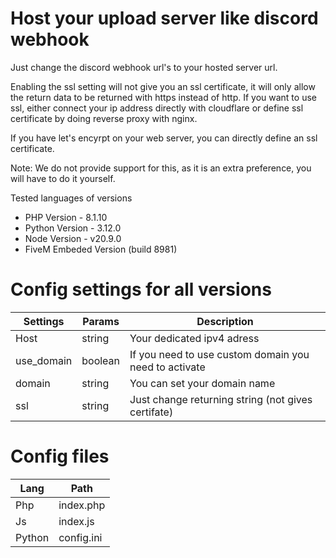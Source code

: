 # Host your upload server like discord webhook

Just change the discord webhook url's to your hosted server url.

Enabling the ssl setting will not give you an ssl certificate, it will only allow the return data to be returned with https instead of http. If you want to use ssl, either connect your ip address directly with cloudflare or define ssl certificate by doing reverse proxy with nginx. 

If you have let's encyrpt on your web server, you can directly define an ssl certificate.

Note: We do not provide support for this, as it is an extra preference, you will have to do it yourself.

Tested languages of versions
- PHP Version - 8.1.10
- Python Version - 3.12.0
- Node Version - v20.9.0
- FiveM Embeded Version (build 8981)


# Config settings for all versions

| Settings | Params | Description |
|--|--|--|
| Host | string | Your dedicated ipv4 adress |
| use_domain  | boolean | If you need to use custom domain you need to activate |
| domain  | string | You can set your domain name |
| ssl  | string | Just change returning string (not gives certifate) |

# Config files

| Lang | Path |
|--|--|
| Php | index.php | 
| Js | index.js | 
| Python | config.ini | 
